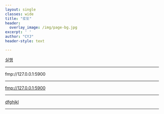 ```yaml
--- 
layout: single
classes: wide
title: "로또"
header:
  overlay_image: /img/page-bg.jpg
excerpt: ' '
author: "CYJ"
header-style: text

---
```


<a href="fmp://127.0.0.1:5900">실행</a>

---

fmp://127.0.0.1:5900

---


<fmp://127.0.0.1:5900>

---


[dfghjkl](fmp://127.0.0.1:5900)

---
